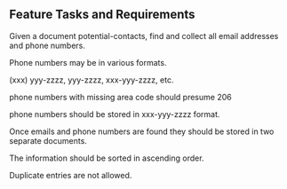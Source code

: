 


## Feature Tasks and Requirements

Given a document potential-contacts, find and collect all email addresses and phone numbers.

Phone numbers may be in various formats.

(xxx) yyy-zzzz, yyy-zzzz, xxx-yyy-zzzz, etc.

phone numbers with missing area code should presume 206

phone numbers should be stored in xxx-yyy-zzzz format.

Once emails and phone numbers are found they should be stored in two separate documents.

The information should be sorted in ascending order.

Duplicate entries are not allowed.
